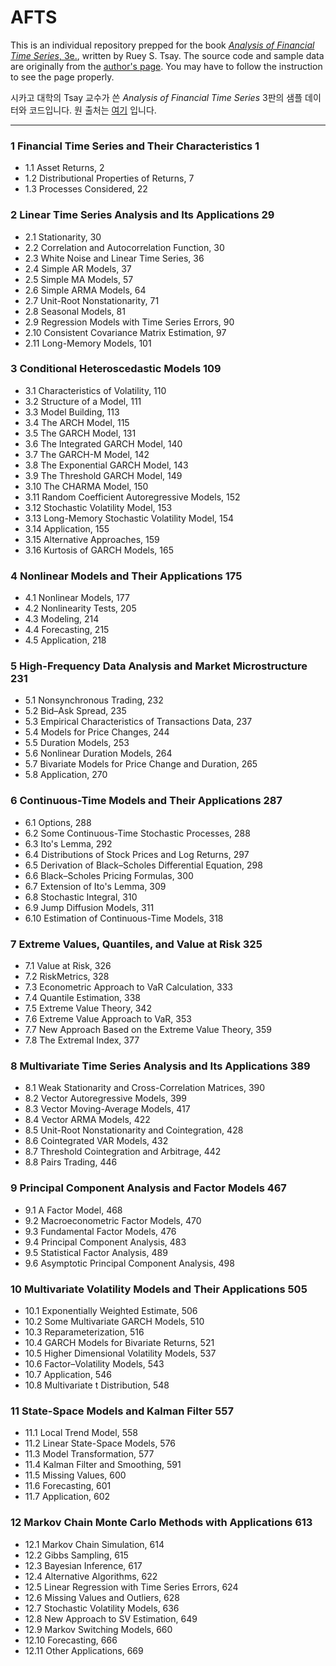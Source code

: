 # AFTS

This is an individual repository prepped for the book [*Analysis of Financial Time Series*, 3e.](https://www.wiley.com/en-us/Analysis+of+Financial+Time+Series%2C+3rd+Edition-p-9780470414354), written by Ruey S. Tsay. The source code and sample data are originally from the [author's page](http://faculty.chicagobooth.edu/ruey.tsay/teaching/). You may have to follow the instruction to see the page properly.

시카고 대학의 Tsay 교수가 쓴 *Analysis of Financial Time Series* 3판의 샘플 데이터와 코드입니다. 원 출처는 [여기](http://faculty.chicagobooth.edu/ruey.tsay/teaching/) 입니다. 

****************

### 1 Financial Time Series and Their Characteristics 1

* 1.1 Asset Returns, 2
* 1.2 Distributional Properties of Returns, 7
* 1.3 Processes Considered, 22

### 2 Linear Time Series Analysis and Its Applications 29

* 2.1 Stationarity, 30
* 2.2 Correlation and Autocorrelation Function, 30
* 2.3 White Noise and Linear Time Series, 36
* 2.4 Simple AR Models, 37
* 2.5 Simple MA Models, 57
* 2.6 Simple ARMA Models, 64
* 2.7 Unit-Root Nonstationarity, 71
* 2.8 Seasonal Models, 81
* 2.9 Regression Models with Time Series Errors, 90
* 2.10 Consistent Covariance Matrix Estimation, 97
* 2.11 Long-Memory Models, 101

### 3 Conditional Heteroscedastic Models 109

* 3.1 Characteristics of Volatility, 110
* 3.2 Structure of a Model, 111
* 3.3 Model Building, 113
* 3.4 The ARCH Model, 115
* 3.5 The GARCH Model, 131
* 3.6 The Integrated GARCH Model, 140
* 3.7 The GARCH-M Model, 142
* 3.8 The Exponential GARCH Model, 143
* 3.9 The Threshold GARCH Model, 149
* 3.10 The CHARMA Model, 150
* 3.11 Random Coefficient Autoregressive Models, 152
* 3.12 Stochastic Volatility Model, 153
* 3.13 Long-Memory Stochastic Volatility Model, 154
* 3.14 Application, 155
* 3.15 Alternative Approaches, 159
* 3.16 Kurtosis of GARCH Models, 165

### 4 Nonlinear Models and Their Applications 175

* 4.1 Nonlinear Models, 177
* 4.2 Nonlinearity Tests, 205
* 4.3 Modeling, 214
* 4.4 Forecasting, 215
* 4.5 Application, 218

### 5 High-Frequency Data Analysis and Market Microstructure 231

* 5.1 Nonsynchronous Trading, 232
* 5.2 Bid–Ask Spread, 235
* 5.3 Empirical Characteristics of Transactions Data, 237
* 5.4 Models for Price Changes, 244
* 5.5 Duration Models, 253
* 5.6 Nonlinear Duration Models, 264
* 5.7 Bivariate Models for Price Change and Duration, 265
* 5.8 Application, 270

### 6 Continuous-Time Models and Their Applications 287

* 6.1 Options, 288
* 6.2 Some Continuous-Time Stochastic Processes, 288
* 6.3 Ito's Lemma, 292
* 6.4 Distributions of Stock Prices and Log Returns, 297
* 6.5 Derivation of Black–Scholes Differential Equation, 298
* 6.6 Black–Scholes Pricing Formulas, 300
* 6.7 Extension of Ito's Lemma, 309
* 6.8 Stochastic Integral, 310
* 6.9 Jump Diffusion Models, 311
* 6.10 Estimation of Continuous-Time Models, 318

### 7 Extreme Values, Quantiles, and Value at Risk 325

* 7.1 Value at Risk, 326
* 7.2 RiskMetrics, 328
* 7.3 Econometric Approach to VaR Calculation, 333
* 7.4 Quantile Estimation, 338
* 7.5 Extreme Value Theory, 342
* 7.6 Extreme Value Approach to VaR, 353
* 7.7 New Approach Based on the Extreme Value Theory, 359
* 7.8 The Extremal Index, 377

### 8 Multivariate Time Series Analysis and Its Applications 389

* 8.1 Weak Stationarity and Cross-Correlation Matrices, 390
* 8.2 Vector Autoregressive Models, 399
* 8.3 Vector Moving-Average Models, 417
* 8.4 Vector ARMA Models, 422
* 8.5 Unit-Root Nonstationarity and Cointegration, 428
* 8.6 Cointegrated VAR Models, 432
* 8.7 Threshold Cointegration and Arbitrage, 442
* 8.8 Pairs Trading, 446

### 9 Principal Component Analysis and Factor Models 467

* 9.1 A Factor Model, 468
* 9.2 Macroeconometric Factor Models, 470
* 9.3 Fundamental Factor Models, 476
* 9.4 Principal Component Analysis, 483
* 9.5 Statistical Factor Analysis, 489
* 9.6 Asymptotic Principal Component Analysis, 498

### 10 Multivariate Volatility Models and Their Applications 505

* 10.1 Exponentially Weighted Estimate, 506
* 10.2 Some Multivariate GARCH Models, 510
* 10.3 Reparameterization, 516
* 10.4 GARCH Models for Bivariate Returns, 521
* 10.5 Higher Dimensional Volatility Models, 537
* 10.6 Factor–Volatility Models, 543
* 10.7 Application, 546
* 10.8 Multivariate t Distribution, 548

### 11 State-Space Models and Kalman Filter 557

* 11.1 Local Trend Model, 558
* 11.2 Linear State-Space Models, 576
* 11.3 Model Transformation, 577
* 11.4 Kalman Filter and Smoothing, 591
* 11.5 Missing Values, 600
* 11.6 Forecasting, 601
* 11.7 Application, 602

### 12 Markov Chain Monte Carlo Methods with Applications 613

* 12.1 Markov Chain Simulation, 614
* 12.2 Gibbs Sampling, 615
* 12.3 Bayesian Inference, 617
* 12.4 Alternative Algorithms, 622
* 12.5 Linear Regression with Time Series Errors, 624
* 12.6 Missing Values and Outliers, 628
* 12.7 Stochastic Volatility Models, 636
* 12.8 New Approach to SV Estimation, 649
* 12.9 Markov Switching Models, 660
* 12.10 Forecasting, 666
* 12.11 Other Applications, 669


